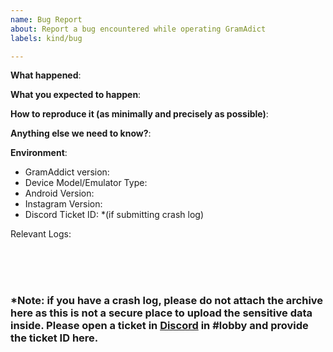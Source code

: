 ```yaml
---
name: Bug Report
about: Report a bug encountered while operating GramAdict
labels: kind/bug

---
```

<!-- Please use this template while reporting a bug and provide as much info as possible. Not doing so may result in your bug not being addressed in a timely manner. Thanks! -->


**What happened**:

**What you expected to happen**:

**How to reproduce it (as minimally and precisely as possible)**:

**Anything else we need to know?**:

**Environment**:
- GramAddict version:
- Device Model/Emulator Type:
- Android Version:
- Instagram Version:
- Discord Ticket ID:           *(if submitting crash log)


Relevant Logs:




<br /><br /><br />
### *Note: if you have a crash log, please do not attach the archive here as this is not a secure place to upload the sensitive data inside. Please open a ticket in [Discord](https://discord.com/invite/9MTjgs8g5R) in #lobby and provide the ticket ID here.